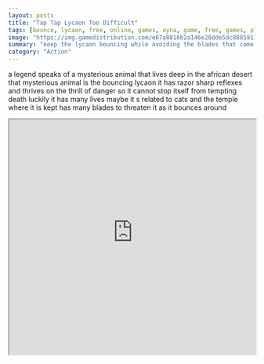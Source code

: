 ```yaml
---
layout: posts
title: "Tap Tap Lycaon Too Difficult"
tags: [bounce, lycaon, free, online, games, oyna, game, free, games, play, play, games]
image: "https://img.gamedistribution.com/e67a8816b2a146e28dde5dc888591136-1280x550.jpeg"
summary: "keep the lycaon bouncing while avoiding the blades that come out of the walls every time you touch the screen the lycaon will bounce how far will your lycaon reflexes take you  free online games oyna game free games play play games"
category: "Action"
---
```


a legend speaks of a mysterious animal that lives deep in the african desert that mysterious animal is the bouncing lycaon it has razor sharp reflexes and thrives on the thrill of danger so it cannot stop itself from tempting death luckily it has many lives maybe it s related to cats and the temple where it is kept has many blades to threaten it as it bounces around

<iframe width="100%" height="480px;" src="https://html5.gamedistribution.com/e67a8816b2a146e28dde5dc888591136/"></iframe>